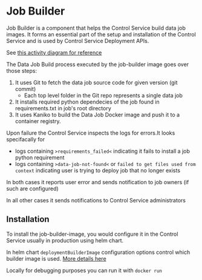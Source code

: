 # Job Builder

Job  Builder is a component that helps the Control Service build data job images.
It forms an essential part of the setup and installation of the Control Service and is used by Control Service Deployment APIs.

See [this activity diagram for reference](https://www.plantuml.com/plantuml/svg/bP9FJzj04CNl_XHFzD0WjLyW7CgVeAeKgGWgSTxOOpDbFUFExaAjgj-ztcnZGGX8lIIhdNc_UM_Mno4wYwdtLRXd6Pov7YTrv0UE8tvN073gwllED4bpfbuDtvFzJCg1IbMj8IkLKp-rLd-gFQmLkrwbUGLvoTrTFFNfBMJsMLNLyYOVi4xi6vOEZOiEFtGDxbr7HnMtMAoK0XnMkNInBO5-SOXerH3lE6JD-u07ii0gdmwdIn8iHWg76nFlhfodpqOao_CipBCAfys-Fo147J2OrXJ2qKQIRohoWR0GBPJbcPEQFEWVelWcAuvRS9myM1APQWMI_NE0KJSfR4GS1yB9xGqEpi-k3vxvH1QKAKOk4gOEr2hHiP31QD30KIT82KtpiigevrP96cwBwKkNfBw3Wz1ZSGmLV4rhCg580IbCVZCnmpvkCvKNm1pZreLj3mebf3glgqt-vS9tbdunYshj1q-HdihzUBHFjABScCbF5rrQvnTw4RrG1fRx9Quf6jC3mMiNeEthB6uNNqe-CbD3xLAW1kjnSvVjVtiKih0dwSxC6v86ef5RhbrabGchEvHvxawGdJ3_HR_oBhPgFKwQdkNj4VF7KKxbztZwIxt_2m00)

The Data Job Build process executed by the job-builder image goes over those steps:
1. It uses Git to fetch the data job source code for given version (git commit)
   - Each top level folder in the Git repo represents a single data job
2. It installs required python dependecies of the job found in requirements.txt in job's root directory
3. It uses Kaniko to build the Data Job Docker image and push it to a container registry.

Upon failure the Control Service inspects the logs for errors.It looks specifacally for
 - logs containing `>requirements_failed<` indicating it fails to install a job python requirement
 - logs containing `>data-job-not-found<` or `failed to get files used from context` indicating user is trying to deploy job that no longer exists

In both cases it reports user error and sends notification to job owners (if such are configured)

In all other cases it sends notifications to Control Service administrators

## Installation

To install the job-builder-image, you would configure it in the Control Service usually in production using helm chart.

In helm chart `deploymentBuilderImage` configuration options control which builder image is used.
[More details here](https://github.com/vmware/versatile-data-kit/blob/main/projects/control-service/projects/helm_charts/pipelines-control-service/values.yaml#L51)

Locally for debugging purposes you can run it with `docker run`
